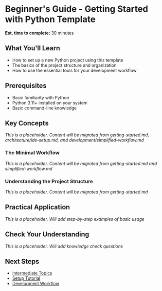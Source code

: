 # Beginner's Guide - Getting Started with Python Template

**Est. time to complete:** 30 minutes

## What You'll Learn

- How to set up a new Python project using this template
- The basics of the project structure and organization
- How to use the essential tools for your development workflow

## Prerequisites

- Basic familiarity with Python
- Python 3.11+ installed on your system
- Basic command-line knowledge

## Key Concepts

*This is a placeholder. Content will be migrated from getting-started.md, architecture/ide-setup.md, and development/simplified-workflow.md*

### The Minimal Workflow

*This is a placeholder. Content will be migrated from getting-started.md and simplified-workflow.md*

### Understanding the Project Structure

*This is a placeholder. Content will be migrated from getting-started.md*

## Practical Application

*This is a placeholder. Will add step-by-step examples of basic usage*

## Check Your Understanding

*This is a placeholder. Will add knowledge check questions*

## Next Steps

- [Intermediate Topics](intermediate-topics.md)
- [Setup Tutorial](../tutorials/setup-your-first-project.md)
- [Development Workflow](../development/workflow.md)
